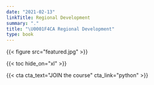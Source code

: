 ```yaml
---
date: "2021-02-13"
linkTitle: Regional Development
summary: "."
title: "\U0001F4CA Regional Development"
type: book
---
```


{{< figure src="featured.jpg" >}}

{{< toc hide_on="xl" >}}

{{< cta cta_text="JOIN the course" cta_link="python" >}}

